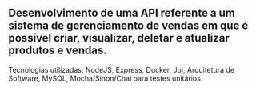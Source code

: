 ## Desenvolvimento de uma API referente  a um sistema de gerenciamento de vendas em que é possível criar, visualizar, deletar e atualizar produtos e vendas.
 
Tecnologias utilizadas: NodeJS, Express, Docker, Joi, Arquitetura de Software, MySQL, Mocha/Sinon/Chai para testes unitários.
